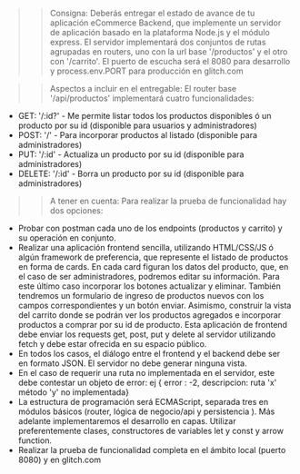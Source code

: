 >>Consigna: Deberás entregar el estado de avance de tu aplicación eCommerce Backend, que implemente un servidor de aplicación basado en la plataforma Node.js y el módulo express. El servidor implementará dos conjuntos de rutas agrupadas en routers, uno con la url base '/productos' y el otro con '/carrito'. El puerto de escucha será el 8080 para desarrollo y process.env.PORT para producción en glitch.com

>>Aspectos a incluir en el entregable: 
El router base '/api/productos' implementará cuatro funcionalidades:
- GET: '/:id?' - Me permite listar todos los productos disponibles ó un producto por su id (disponible para usuarios y administradores)
- POST: '/' - Para incorporar productos al listado (disponible para administradores)
- PUT: '/:id' - Actualiza un producto por su id (disponible para administradores)
- DELETE: '/:id' - Borra un producto por su id (disponible para administradores)
>>A tener en cuenta:
Para realizar la prueba de funcionalidad hay dos opciones:
- Probar con postman cada uno de los endpoints (productos y carrito) y su operación en conjunto.
- Realizar una aplicación frontend sencilla, utilizando HTML/CSS/JS ó algún framework de preferencia, que represente el listado de productos en forma de cards. En cada card figuran los datos del producto, que, en el caso de ser administradores, podremos editar su información. Para este último caso incorporar los botones actualizar y eliminar. También tendremos un formulario de ingreso de productos nuevos con los campos correspondientes y un botón enviar. Asimismo, construir la vista del carrito donde se podrán ver los productos agregados e incorporar productos a comprar por su id de producto. Esta aplicación de frontend debe enviar los requests get, post, put y delete al servidor utilizando fetch y debe estar ofrecida en su espacio público.
- En todos los casos, el diálogo entre el frontend y el backend debe ser en formato JSON. El servidor no debe generar ninguna vista.
- En el caso de requerir una ruta no implementada en el servidor, este debe contestar un objeto de error: ej { error : -2, descripcion: ruta 'x' método 'y' no implementada}
- La estructura de programación será ECMAScript, separada tres en módulos básicos (router, lógica de negocio/api y persistencia ). Más adelante implementaremos el desarrollo en capas. Utilizar preferentemente clases, constructores de variables let y const y arrow function.
- Realizar la prueba de funcionalidad completa en el ámbito local (puerto 8080) y en glitch.com
